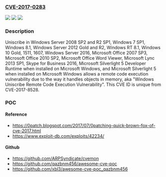 ### [CVE-2017-0283](https://cve.mitre.org/cgi-bin/cvename.cgi?name=CVE-2017-0283)
![](https://img.shields.io/static/v1?label=Product&message=Uniscribe&color=blue)
![](https://img.shields.io/static/v1?label=Version&message=n%2Fa&color=blue)
![](https://img.shields.io/static/v1?label=Vulnerability&message=Remote%20Code%20Execution&color=brighgreen)

### Description

Uniscribe in Windows Server 2008 SP2 and R2 SP1, Windows 7 SP1, Windows 8.1, Windows Server 2012 Gold and R2, Windows RT 8.1, Windows 10 Gold, 1511, 1607, Windows Server 2016, Microsoft Office 2007 SP3, Microsoft Office 2010 SP2, Microsoft Office Word Viewer, Microsoft Lync 2013 SP1, Skype for Business 2016, Microsoft Silverlight 5 Developer Runtime when installed on Microsoft Windows, and Microsoft Silverlight 5 when installed on Microsoft Windows allows a remote code execution vulnerability due to the way it handles objects in memory, aka "Windows Uniscribe Remote Code Execution Vulnerability". This CVE ID is unique from CVE-2017-8528.

### POC

#### Reference
- https://0patch.blogspot.com/2017/07/0patching-quick-brown-fox-of-cve-2017.html
- https://www.exploit-db.com/exploits/42234/

#### Github
- https://github.com/ARPSyndicate/cvemon
- https://github.com/qazbnm456/awesome-cve-poc
- https://github.com/xbl3/awesome-cve-poc_qazbnm456

